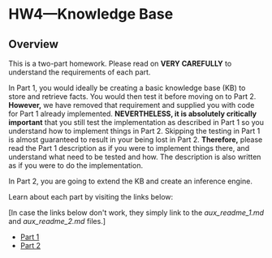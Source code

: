 # HW4—Knowledge Base


## Overview

This is a two-part homework. Please read on __VERY CAREFULLY__ to understand the requirements of each part.

In Part 1, you would ideally be creating a basic knowledge base (KB) to store and retrieve facts. You would then test it before moving on to Part 2. __However,__ we have removed that requirement and supplied you with code for Part 1 already implemented. __NEVERTHELESS, it is absolutely critically important__ that you still test the implementation as described in Part 1 so you understand how to implement things in Part 2. Skipping the testing in Part 1 is almost guaranteed to result in your being lost in Part 2. __Therefore,__ please read the Part 1 description as if you were to implement things there, and understand what need to be tested and how. The description is also written as if you were to do the implementation.

In Part 2, you are going to extend the KB and create an inference engine.

Learn about each part by visiting the links below:

\[In case the links below don't work, they simply link to the _aux_readme_1.md_ and _aux_readme_2.md_ files.\]

- [Part 1](https://github.com/NUCS348/assignment-4-knowledge-base/blob/main/aux_readme_1.md)
- [Part 2](https://github.com/NUCS348/assignment-4-knowledge-base/blob/main/aux_readme_2.md)
